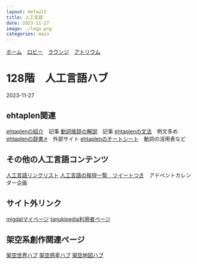 ```yaml
---
layout: default
title: 人工言語
date: 2023-11-27
image: ./logo.png
categories: main
---
```

[ホーム](./index)　[ロビー](144)　[ラウンジ](159)　[アトリウム](160)
# 128階　人工言語ハブ
2023-11-27

## ehtaplen関連
[ehtaplenの紹介](174)　記事
 [動詞接辞の解説](173)　記事
 [ehtaplenの文法](9)　例文多め
 [ehtaplenの辞書↗](https://zpdic.ziphil.com/dictionary/91)　外部サイト
 [ehtaplenのチートシート](172)　動詞の活用表など

## その他の人工言語コンテンツ
[人工言語リンクリスト](170)
[人工言語の挨拶一覧　ツイートつき](42)　アドベントカレンダー企画

## サイト外リンク
[migdalマイページ](https://migdal.jp/mikanixonable)
[tanukipedia利用者ページ](https://tanukipedia.miraheze.org/wiki/%E5%88%A9%E7%94%A8%E8%80%85:Mikanixonable)

## 架空系創作関連ページ
[架空世界ハブ](166)
[架空惑星ハブ](136)
[架空地図ハブ](162)



